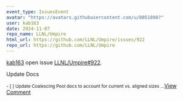 ```yaml
---
event_type: IssuesEvent
avatar: "https://avatars.githubusercontent.com/u/8051898?"
user: kab163
date: 2024-11-07
repo_name: LLNL/Umpire
html_url: https://github.com/LLNL/Umpire/issues/922
repo_url: https://github.com/LLNL/Umpire
---
```


<a href='https://github.com/kab163' target='_blank'>kab163</a> open issue <a href='https://github.com/LLNL/Umpire/issues/922' target='_blank'>LLNL/Umpire#922</a>.

<p>Update Docs</p><small>- [ ] Update Coalescing Pool docs to account for current vs. aligned sizes...</small><a href='https://github.com/LLNL/Umpire/issues/922' target='_blank'>View Comment</a>